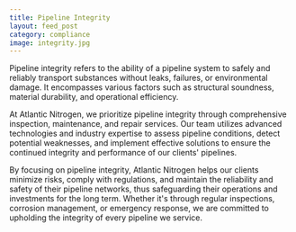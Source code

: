 ```yaml
---
title: Pipeline Integrity 
layout: feed_post
category: compliance
image: integrity.jpg
---
```


Pipeline integrity refers to the ability of a pipeline system to safely and reliably transport substances without leaks, failures, or environmental damage. It encompasses various factors such as structural soundness, material durability, and operational efficiency.

At Atlantic Nitrogen, we prioritize pipeline integrity through comprehensive inspection, maintenance, and repair services. Our team utilizes advanced technologies and industry expertise to assess pipeline conditions, detect potential weaknesses, and implement effective solutions to ensure the continued integrity and performance of our clients' pipelines.

By focusing on pipeline integrity, Atlantic Nitrogen helps our clients minimize risks, comply with regulations, and maintain the reliability and safety of their pipeline networks, thus safeguarding their operations and investments for the long term. Whether it's through regular inspections, corrosion management, or emergency response, we are committed to upholding the integrity of every pipeline we service.
